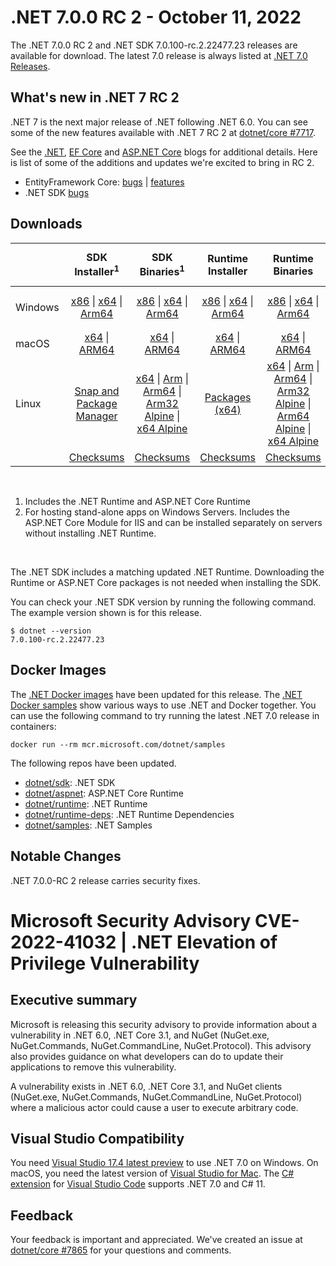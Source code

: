 # .NET 7.0.0 RC 2  - October 11, 2022

The .NET 7.0.0 RC 2 and .NET SDK 7.0.100-rc.2.22477.23 releases are available for download. The latest 7.0 release is always listed at [.NET 7.0 Releases](../README.md).

## What's new in .NET 7 RC 2

.NET 7 is the next major release of .NET following .NET 6.0. You can see some of the new features available with .NET 7 RC 2 at [dotnet/core #7717](https://github.com/dotnet/core/issues/7717).

See the [.NET][dotnet-blog], [EF Core][ef-blog] and [ASP.NET Core][aspnet-blog] blogs for additional details.
Here is list of some of the additions and updates we're excited to bring in RC 2.

* EntityFramework Core: [bugs][ef_bugs] | [features][ef_features]
* .NET SDK [bugs][sdk_bugs]

## Downloads

|           | SDK Installer<sup>1</sup>                        | SDK Binaries<sup>1</sup>                 | Runtime Installer                                        | Runtime Binaries                                 | ASP.NET Core Runtime           |Windows Desktop Runtime          |
| --------- | :------------------------------------------:     | :----------------------:                 | :---------------------------:                            | :-------------------------:                      | :-----------------:            | :-----------------:            |
| Windows   | [x86][dotnet-sdk-win-x86.exe] \| [x64][dotnet-sdk-win-x64.exe] \| [Arm64][dotnet-sdk-win-arm64.exe] | [x86][dotnet-sdk-win-x86.zip] \| [x64][dotnet-sdk-win-x64.zip] \|  [Arm64][dotnet-sdk-win-arm64.zip] | [x86][dotnet-runtime-win-x86.exe] \| [x64][dotnet-runtime-win-x64.exe] \| [Arm64][dotnet-runtime-win-arm64.exe] | [x86][dotnet-runtime-win-x86.zip] \| [x64][dotnet-runtime-win-x64.zip] \| [Arm64][dotnet-runtime-win-arm64.zip] | [x86][aspnetcore-runtime-win-x86.exe] \| [x64][aspnetcore-runtime-win-x64.exe] \|<br> [Hosting Bundle][dotnet-hosting-win.exe]<sup>2</sup> | [x86][windowsdesktop-runtime-win-x86.exe] \| [x64][windowsdesktop-runtime-win-x64.exe] \| [Arm64][windowsdesktop-runtime-win-arm64.exe] |
| macOS     | [x64][dotnet-sdk-osx-x64.pkg] \| [ARM64][dotnet-sdk-osx-arm64.pkg] | [x64][dotnet-sdk-osx-x64.tar.gz] \| [ARM64][dotnet-sdk-osx-arm64.tar.gz]  | [x64][dotnet-runtime-osx-x64.pkg] \| [ARM64][dotnet-runtime-osx-arm64.pkg] | [x64][dotnet-runtime-osx-x64.tar.gz] \| [ARM64][dotnet-runtime-osx-arm64.tar.gz]| [x64][aspnetcore-runtime-osx-x64.tar.gz] \| [ARM64][aspnetcore-runtime-osx-arm64.tar.gz] | - |<sup>1</sup>
| Linux     |  [Snap and Package Manager](../install-linux.md)  | [x64][dotnet-sdk-linux-x64.tar.gz] \| [Arm][dotnet-sdk-linux-arm.tar.gz]  \| [Arm64][dotnet-sdk-linux-arm64.tar.gz] \| [Arm32 Alpine][dotnet-sdk-linux-musl-arm.tar.gz]  \| [x64 Alpine][dotnet-sdk-linux-musl-x64.tar.gz] | [Packages (x64)][linux-packages] | [x64][dotnet-runtime-linux-x64.tar.gz] \| [Arm][dotnet-runtime-linux-arm.tar.gz] \| [Arm64][dotnet-runtime-linux-arm64.tar.gz] \| [Arm32 Alpine][dotnet-runtime-linux-musl-arm.tar.gz] \| [Arm64 Alpine][dotnet-runtime-linux-musl-arm64.tar.gz] \| [x64 Alpine][dotnet-runtime-linux-musl-x64.tar.gz]  | [x64][aspnetcore-runtime-linux-x64.tar.gz]<sup>1</sup>  \| [Arm][aspnetcore-runtime-linux-arm.tar.gz]<sup>1</sup> \| [Arm64][aspnetcore-runtime-linux-arm64.tar.gz]<sup>1</sup> \| [x64 Alpine][aspnetcore-runtime-linux-musl-x64.tar.gz] | - | <sup>1</sup> |
|  | [Checksums][checksums-sdk]                             | [Checksums][checksums-sdk]                                      | [Checksums][checksums-runtime]                             | [Checksums][checksums-runtime]  | [Checksums][checksums-runtime]  | [Checksums][checksums-runtime]

</br>

1. Includes the .NET Runtime and ASP.NET Core Runtime
2. For hosting stand-alone apps on Windows Servers. Includes the ASP.NET Core Module for IIS and can be installed separately on servers without installing .NET Runtime.

</br>

The .NET SDK includes a matching updated .NET Runtime. Downloading the Runtime or ASP.NET Core packages is not needed when installing the SDK.

You can check your .NET SDK version by running the following command. The example version shown is for this release.

```console
$ dotnet --version
7.0.100-rc.2.22477.23
```

## Docker Images

The [.NET Docker images](https://hub.docker.com/_/microsoft-dotnet) have been updated for this release. The [.NET Docker samples](https://github.com/dotnet/dotnet-docker/blob/main/samples/README.md) show various ways to use .NET and Docker together. You can use the following command to try running the latest .NET 7.0 release in containers:

```console
docker run --rm mcr.microsoft.com/dotnet/samples
```

The following repos have been updated.

* [dotnet/sdk](https://hub.docker.com/_/microsoft-dotnet-sdk/): .NET SDK
* [dotnet/aspnet](https://hub.docker.com/_/microsoft-dotnet-aspnet/): ASP.NET Core Runtime
* [dotnet/runtime](https://hub.docker.com/_/microsoft-dotnet-runtime/): .NET Runtime
* [dotnet/runtime-deps](https://hub.docker.com/_/microsoft-dotnet-runtime-deps/): .NET Runtime Dependencies
* [dotnet/samples](https://hub.docker.com/_/microsoft-dotnet-samples/): .NET Samples

## Notable Changes
.NET 7.0.0-RC 2 release carries security fixes.

# Microsoft Security Advisory CVE-2022-41032 | .NET Elevation of Privilege Vulnerability

## <a name="executive-summary"></a>Executive summary

Microsoft is releasing this security advisory to provide information about a vulnerability in .NET 6.0, .NET Core 3.1, and NuGet (NuGet.exe, NuGet.Commands, NuGet.CommandLine, NuGet.Protocol). This advisory also provides guidance on what developers can do to update their applications to remove this vulnerability.

A vulnerability exists in .NET 6.0, .NET Core 3.1, and NuGet clients (NuGet.exe, NuGet.Commands, NuGet.CommandLine, NuGet.Protocol) where a malicious actor could cause a user to execute arbitrary code.

## Visual Studio Compatibility

You need [Visual Studio 17.4 latest preview](https://visualstudio.microsoft.com) to use .NET 7.0 on Windows. On macOS, you need the latest version of [Visual Studio for Mac](https://visualstudio.microsoft.com/vs/mac/). The [C# extension](https://code.visualstudio.com/docs/languages/dotnet) for [Visual Studio Code](https://code.visualstudio.com/) supports .NET 7.0 and C# 11.


## Feedback

Your feedback is important and appreciated. We've created an issue at [dotnet/core #7865](https://github.com/dotnet/core/issues/7865) for your questions and comments.

[blob-runtime]: https://dotnetcli.blob.core.windows.net/dotnet/Runtime/
[blob-sdk]: https://dotnetcli.blob.core.windows.net/dotnet/Sdk/
[release-notes]: https://github.com/dotnet/core/blob/main/release-notes/7.0/preview/7.0.0-rc.2.md

[checksums-runtime]: https://dotnetcli.blob.core.windows.net/dotnet/checksums/7.0.0-rc.2-sha.txt
[checksums-sdk]: https://dotnetcli.blob.core.windows.net/dotnet/checksums/7.0.0-rc.2-sha.txt

[linux-install]: https://github.com/dotnet/core/blob/main/release-notes/7.0/install-linux.md
[linux-setup]: https://github.com/dotnet/core/blob/main/Documentation/linux-setup.md

[dotnet-blog]:  https://devblogs.microsoft.com/dotnet/announcing-dotnet-7-rc-2/
[aspnet-blog]: https://devblogs.microsoft.com/dotnet/asp-net-core-updates-in-dotnet-7-rc-2
[ef-blog]: https://devblogs.microsoft.com/dotnet/announcing-ef7-rc2
[ef_bugs]: https://github.com/dotnet/efcore/issues?q=is%3Aissue+milestone%3A7.0.0-rc2+is%3Aclosed+label%3Atype-bug
[ef_features]: https://github.com/dotnet/efcore/issues?q=is%3Aissue+milestone%3A7.0.0-rc2+is%3Aclosed+label%3Atype-enhancement

[aspnet_bugs]: https://github.com/aspnet/AspNetCore/issues?q=is%3Aissue+milestone%3A7.0.0-rc2+label%3ADone+label%3Abug
[aspnet_features]: https://github.com/aspnet/AspNetCore/issues?q=is%3Aissue+milestone%3A7.0.0-rc2+label%3ADone+label%3Aenhancement
[runtime_bugs]: https://github.com/dotnet/runtime/issues?utf8=%E2%9C%93&q=is%3Aissue+milestone%3A7.0+label%3Abug+
[runtime_features]: https://github.com/dotnet/runtime/issues?q=is%3Aissue+milestone%3A7.0+label%3Aenhancement

[sdk_bugs]: https://github.com/dotnet/sdk/issues?q=is%3Aissue+is%3Aclosed+milestone%3A7.0.1xx

[linux-packages]: ../install-linux.md



[//]: # ( Runtime 7.0.0-rc.2.22472.3)
[dotnet-runtime-linux-arm.tar.gz]: https://download.visualstudio.microsoft.com/download/pr/acf50d40-159b-4d1e-8bf6-2861ee83b84f/4737d703d3be252599303818324222ac/dotnet-runtime-7.0.0-rc.2.22472.3-linux-arm.tar.gz
[dotnet-runtime-linux-arm64.tar.gz]: https://download.visualstudio.microsoft.com/download/pr/fd677894-fe5d-448b-a1e2-a1abd577a1be/33c3573a28596dfa7cdc73d26a3c7de4/dotnet-runtime-7.0.0-rc.2.22472.3-linux-arm64.tar.gz
[dotnet-runtime-linux-musl-arm.tar.gz]: https://download.visualstudio.microsoft.com/download/pr/98dfd1ae-90ee-4556-b011-da35eb9c6db2/7d234790b398a5b84069dccb01f961d6/dotnet-runtime-7.0.0-rc.2.22472.3-linux-musl-arm.tar.gz
[dotnet-runtime-linux-musl-arm64.tar.gz]: https://download.visualstudio.microsoft.com/download/pr/1fdefee4-6bd1-4164-b8d6-e5b2c8c20e57/447a6c1bf30d818c9cee034e6390f256/dotnet-runtime-7.0.0-rc.2.22472.3-linux-musl-arm64.tar.gz
[dotnet-runtime-linux-musl-x64.tar.gz]: https://download.visualstudio.microsoft.com/download/pr/d81735cc-11b0-4eb4-8916-63e0addc4e30/5d2dbdb8b1771583738275dc9543120b/dotnet-runtime-7.0.0-rc.2.22472.3-linux-musl-x64.tar.gz
[dotnet-runtime-linux-x64.tar.gz]: https://download.visualstudio.microsoft.com/download/pr/627fb71b-ed0f-4c99-8566-4157b78042aa/c39f6d133cc76d02bd4a165415c030ee/dotnet-runtime-7.0.0-rc.2.22472.3-linux-x64.tar.gz
[dotnet-runtime-osx-arm64.pkg]: https://download.visualstudio.microsoft.com/download/pr/441979d9-1ec7-4065-9aa3-70ed3cb02c78/5e8bebf1c0c48ae8a55265c9d645c254/dotnet-runtime-7.0.0-rc.2.22472.3-osx-arm64.pkg
[dotnet-runtime-osx-arm64.tar.gz]: https://download.visualstudio.microsoft.com/download/pr/23235792-7d1e-4b2e-a2f1-3b7069ec6573/eb140f4236a01e8ae3b6d8faf8f542df/dotnet-runtime-7.0.0-rc.2.22472.3-osx-arm64.tar.gz
[dotnet-runtime-osx-x64.pkg]: https://download.visualstudio.microsoft.com/download/pr/c90e3ba9-00e3-451a-b785-ac1b0abe3e06/9238bb73aa338eda296d9edd909f341e/dotnet-runtime-7.0.0-rc.2.22472.3-osx-x64.pkg
[dotnet-runtime-osx-x64.tar.gz]: https://download.visualstudio.microsoft.com/download/pr/d9a3c643-0572-4571-bf1f-c3f5c6e9f8d6/6144f6fed64492d647741ab3d157a4b7/dotnet-runtime-7.0.0-rc.2.22472.3-osx-x64.tar.gz
[dotnet-runtime-win-arm64.exe]: https://download.visualstudio.microsoft.com/download/pr/8579c856-99ec-49be-b692-d96802578890/7f3b427a0dbc1eb0d0022eb8fc194d60/dotnet-runtime-7.0.0-rc.2.22472.3-win-arm64.exe
[dotnet-runtime-win-arm64.zip]: https://download.visualstudio.microsoft.com/download/pr/b59f292b-8c60-4d9d-ba45-0aa13b722478/8165bc6124fdb0ba1acde0a9583876a2/dotnet-runtime-7.0.0-rc.2.22472.3-win-arm64.zip
[dotnet-runtime-win-x64.exe]: https://download.visualstudio.microsoft.com/download/pr/2f425d93-c8e9-4ad5-9996-771cb48d720a/f13436591e1719ff17d3e3e95be8c29f/dotnet-runtime-7.0.0-rc.2.22472.3-win-x64.exe
[dotnet-runtime-win-x64.zip]: https://download.visualstudio.microsoft.com/download/pr/a4756d28-54b5-449d-a343-75673e32ce43/56ec8fbc3a9164351de64cb5581ad051/dotnet-runtime-7.0.0-rc.2.22472.3-win-x64.zip
[dotnet-runtime-win-x86.exe]: https://download.visualstudio.microsoft.com/download/pr/e6fbeee4-9023-4276-8418-cc28050f4e56/2193f6783d7e03b09b5c0c912d2cff8e/dotnet-runtime-7.0.0-rc.2.22472.3-win-x86.exe
[dotnet-runtime-win-x86.zip]: https://download.visualstudio.microsoft.com/download/pr/31d93f12-9eb9-4fc3-84a4-eaa04d60d06f/f3b011f3777d5a1258ff285511e53036/dotnet-runtime-7.0.0-rc.2.22472.3-win-x86.zip

[//]: # ( WindowsDesktop 7.0.0-rc.2.22472.13)
[windowsdesktop-runtime-win-arm64.exe]: https://download.visualstudio.microsoft.com/download/pr/50070f09-d9df-40ba-b0e3-dee319eba2e6/62f5490ab216bf6392fde1a47dd90263/windowsdesktop-runtime-7.0.0-rc.2.22472.13-win-arm64.exe
[windowsdesktop-runtime-win-arm64.zip]: https://download.visualstudio.microsoft.com/download/pr/9486ef23-2180-4cfc-9aad-b39d0f7c7dc2/5a562b52db7375a5c0045119acc1f54b/windowsdesktop-runtime-7.0.0-rc.2.22472.13-win-arm64.zip
[windowsdesktop-runtime-win-x64.exe]: https://download.visualstudio.microsoft.com/download/pr/21f395ec-4dcc-463e-aebe-be7290272558/1f05f6b2b8fd7b992947fae43ba45e00/windowsdesktop-runtime-7.0.0-rc.2.22472.13-win-x64.exe
[windowsdesktop-runtime-win-x64.zip]: https://download.visualstudio.microsoft.com/download/pr/30a45251-8f88-4447-915e-5c94ed1298c1/5ba2fb90f4f64c746cd0adfecc793c95/windowsdesktop-runtime-7.0.0-rc.2.22472.13-win-x64.zip
[windowsdesktop-runtime-win-x86.exe]: https://download.visualstudio.microsoft.com/download/pr/9d37bfa6-73f1-491c-8c36-e443da3a6c15/2cd00958fe50c8d131f75ac6bc1dc93e/windowsdesktop-runtime-7.0.0-rc.2.22472.13-win-x86.exe
[windowsdesktop-runtime-win-x86.zip]: https://download.visualstudio.microsoft.com/download/pr/83f354b5-8be8-4c51-bbad-c18fe00ad44c/e44465a5036fc1f2b29cd033fbe82947/windowsdesktop-runtime-7.0.0-rc.2.22472.13-win-x86.zip

[//]: # ( ASP 7.0.0-rc.2.22476.2)
[aspnetcore-runtime-linux-arm.tar.gz]: https://download.visualstudio.microsoft.com/download/pr/d234985d-d424-4b8f-ae08-f7f8e51ce7bb/45866ebad387e36b711eb8acb4fba7a0/aspnetcore-runtime-7.0.0-rc.2.22476.2-linux-arm.tar.gz
[aspnetcore-runtime-linux-arm64.tar.gz]: https://download.visualstudio.microsoft.com/download/pr/6a9cde74-7514-4609-8f87-3d932052bf7a/c8b037945ed4d2b1afc52661bc32a93e/aspnetcore-runtime-7.0.0-rc.2.22476.2-linux-arm64.tar.gz
[aspnetcore-runtime-linux-musl-arm.tar.gz]: https://download.visualstudio.microsoft.com/download/pr/cc5a77f8-d357-4bb9-890a-576c707ec7a8/be31b9b6de05426b9db95088d2e5d3a5/aspnetcore-runtime-7.0.0-rc.2.22476.2-linux-musl-arm.tar.gz
[aspnetcore-runtime-linux-musl-arm64.tar.gz]: https://download.visualstudio.microsoft.com/download/pr/4c68b2a4-b163-4434-b14f-478b4a2e69d1/7eecfc2257772fe80e353a4ba207875f/aspnetcore-runtime-7.0.0-rc.2.22476.2-linux-musl-arm64.tar.gz
[aspnetcore-runtime-linux-musl-x64.tar.gz]: https://download.visualstudio.microsoft.com/download/pr/75c6db66-42f0-4d2b-9d44-bd6a152d57bf/c9e5c4d356ba8c1dedb433626630de97/aspnetcore-runtime-7.0.0-rc.2.22476.2-linux-musl-x64.tar.gz
[aspnetcore-runtime-linux-x64.tar.gz]: https://download.visualstudio.microsoft.com/download/pr/eda5c509-4e42-48b7-95dc-0584b0645d20/2e6219b8fc0873628b9cd8fe9c726b0c/aspnetcore-runtime-7.0.0-rc.2.22476.2-linux-x64.tar.gz
[aspnetcore-runtime-osx-arm64.tar.gz]: https://download.visualstudio.microsoft.com/download/pr/da2c7570-ae74-42d0-84bf-b059e8635fd5/6db3247d25a867adee6a3d92a437520b/aspnetcore-runtime-7.0.0-rc.2.22476.2-osx-arm64.tar.gz
[aspnetcore-runtime-osx-x64.tar.gz]: https://download.visualstudio.microsoft.com/download/pr/7b6d123b-4968-49a9-9209-38eb39c893e4/4a870b64b1c32f3c26531532090be743/aspnetcore-runtime-7.0.0-rc.2.22476.2-osx-x64.tar.gz
[aspnetcore-runtime-win-arm64.zip]: https://download.visualstudio.microsoft.com/download/pr/6449f0a6-6d56-405a-91ca-3bb5d8db0159/ddc11998c9285e720fbd96b223512508/aspnetcore-runtime-7.0.0-rc.2.22476.2-win-arm64.zip
[aspnetcore-runtime-win-x64.exe]: https://download.visualstudio.microsoft.com/download/pr/b6251946-b57b-442f-abcc-f544cc76fef3/b7f2aa86ef556f1f77d3259a9b74bba6/aspnetcore-runtime-7.0.0-rc.2.22476.2-win-x64.exe
[aspnetcore-runtime-win-x64.zip]: https://download.visualstudio.microsoft.com/download/pr/80441d0a-10d1-4274-ba00-b24ab9647cca/7158eb066c21a2caf864b3add10a656c/aspnetcore-runtime-7.0.0-rc.2.22476.2-win-x64.zip
[aspnetcore-runtime-win-x86.exe]: https://download.visualstudio.microsoft.com/download/pr/c4cf3de3-253c-4f63-8ed8-d63ea9796c92/984c87a5afe84d774c2b81746173cfa4/aspnetcore-runtime-7.0.0-rc.2.22476.2-win-x86.exe
[aspnetcore-runtime-win-x86.zip]: https://download.visualstudio.microsoft.com/download/pr/8783b498-b586-4119-b7ee-b1c271ce1afc/950e56035bddeed98ce51955dfe4b2f3/aspnetcore-runtime-7.0.0-rc.2.22476.2-win-x86.zip
[dotnet-hosting-win.exe]: https://download.visualstudio.microsoft.com/download/pr/b1204e4b-9f4e-419f-a0fb-d3cf9cc57df0/fe384b20fee7bd7a3c3ba9660df45285/dotnet-hosting-7.0.0-rc.2.22476.2-win.exe

[//]: # ( SDK 7.0.100-rc.2.22477.23)
[dotnet-sdk-linux-arm.tar.gz]: https://download.visualstudio.microsoft.com/download/pr/0afdf504-a1ed-4605-ab6b-7c7164d5364c/01c39281aa99d2663453546fd853fbb6/dotnet-sdk-7.0.100-rc.2.22477.23-linux-arm.tar.gz
[dotnet-sdk-linux-arm64.tar.gz]: https://download.visualstudio.microsoft.com/download/pr/8eb03851-3b65-4116-8d6a-f5665e88b90f/901ff01f63c7dd06c3550e0a0cd15587/dotnet-sdk-7.0.100-rc.2.22477.23-linux-arm64.tar.gz
[dotnet-sdk-linux-musl-arm.tar.gz]: https://download.visualstudio.microsoft.com/download/pr/f3803f96-3aab-47c9-8eed-6be45e26c141/f15ef07b36bdc1801a4aa2f1c24ecf3c/dotnet-sdk-7.0.100-rc.2.22477.23-linux-musl-arm.tar.gz
[dotnet-sdk-linux-musl-arm64.tar.gz]: https://download.visualstudio.microsoft.com/download/pr/adf6ad9d-3c45-4614-9de4-7904be8c9228/6fd20ec2cfbd7dbfe40bfb23f1bb363f/dotnet-sdk-7.0.100-rc.2.22477.23-linux-musl-arm64.tar.gz
[dotnet-sdk-linux-musl-x64.tar.gz]: https://download.visualstudio.microsoft.com/download/pr/197ced13-4101-4dbe-9183-8117e5ec98e2/265cde29b31c057d528e7a7a4a787ad8/dotnet-sdk-7.0.100-rc.2.22477.23-linux-musl-x64.tar.gz
[dotnet-sdk-linux-x64.tar.gz]: https://download.visualstudio.microsoft.com/download/pr/f5c74056-330b-452b-915e-d98fda75024e/18076ca3b89cd362162bbd0cbf9b2ca5/dotnet-sdk-7.0.100-rc.2.22477.23-linux-x64.tar.gz
[dotnet-sdk-osx-arm64.pkg]: https://download.visualstudio.microsoft.com/download/pr/98cb9882-cba6-436a-98b5-a546577c557e/5172040c5017f00f78abd6a33cc4dee9/dotnet-sdk-7.0.100-rc.2.22477.23-osx-arm64.pkg
[dotnet-sdk-osx-arm64.tar.gz]: https://download.visualstudio.microsoft.com/download/pr/e9a9a239-5430-4a88-941e-0c63ffe4ff42/18dc8b8b1cc2010fde2c418a85a96e70/dotnet-sdk-7.0.100-rc.2.22477.23-osx-arm64.tar.gz
[dotnet-sdk-osx-x64.pkg]: https://download.visualstudio.microsoft.com/download/pr/f0721581-70fc-4a85-8f23-80312db2e709/67f5f1c05bc04e467ab773eac60d43c9/dotnet-sdk-7.0.100-rc.2.22477.23-osx-x64.pkg
[dotnet-sdk-osx-x64.tar.gz]: https://download.visualstudio.microsoft.com/download/pr/0f93024c-7a1a-42c6-a085-50bb1fccea6f/09194b050530239bbc2cdb3b9ec4bdce/dotnet-sdk-7.0.100-rc.2.22477.23-osx-x64.tar.gz
[dotnet-sdk-win-arm64.exe]: https://download.visualstudio.microsoft.com/download/pr/80fc2271-2559-48df-8fb2-03dab23d8597/04a3006fabac9b0b5df87e23a1157839/dotnet-sdk-7.0.100-rc.2.22477.23-win-arm64.exe
[dotnet-sdk-win-arm64.zip]: https://download.visualstudio.microsoft.com/download/pr/9e840eed-a9ff-4905-af8a-bde22650a82e/e0013f7fcd523edce00bb442b0069152/dotnet-sdk-7.0.100-rc.2.22477.23-win-arm64.zip
[dotnet-sdk-win-x64.exe]: https://download.visualstudio.microsoft.com/download/pr/56290656-1769-4aec-b934-de99d8746961/e51ef2e5485d648851d0620dfc3dba03/dotnet-sdk-7.0.100-rc.2.22477.23-win-x64.exe
[dotnet-sdk-win-x64.zip]: https://download.visualstudio.microsoft.com/download/pr/49b8a5b8-baca-4711-b24d-11c9b9840f95/e764347d9a2a1668db104034b01017e3/dotnet-sdk-7.0.100-rc.2.22477.23-win-x64.zip
[dotnet-sdk-win-x86.exe]: https://download.visualstudio.microsoft.com/download/pr/efe26806-0d2e-4607-bd1f-03264a8639d5/770cd672d8e3842af9477238c6aabacc/dotnet-sdk-7.0.100-rc.2.22477.23-win-x86.exe
[dotnet-sdk-win-x86.zip]: https://download.visualstudio.microsoft.com/download/pr/d0114a9c-5b5a-4af7-aa63-076f318ad181/e13facbfca6798141e1c67ae0c83f8d1/dotnet-sdk-7.0.100-rc.2.22477.23-win-x86.zip
